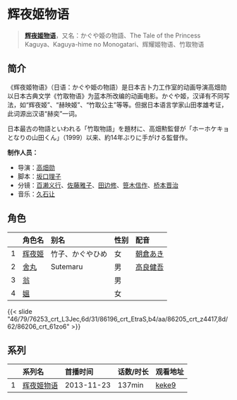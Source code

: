 # 辉夜姬物语


> <u>**[辉夜姬物语](http://bgm.tv/subject/56847)**</u>，又名：かぐや姫の物語、The Tale of the Princess Kaguya、Kaguya-hime no Monogatari、辉耀姬物语、竹取物语

## 简介


《辉夜姬物语》（日语：かぐや姫の物語）是日本吉卜力工作室的动画导演高畑勋以日本古典文学《竹取物语》为蓝本所改编的动画电影。かぐや姬，汉译有不同写法，如“辉夜姬”、“赫映姬”、“竹取公主”等等。但据日本语言学家山田孝雄考证，此词源出汉语“赫奕”一词。

日本最古の物語といわれる「竹取物語」を題材に、高畑勲監督が「ホーホケキョとなりの山田くん」（1999）以来、約14年ぶりに手がける監督作。

**制作人员：**
- 导演：[高畑勋](http://bgm.tv/person/1506)
- 脚本：[坂口理子](http://bgm.tv/person/8641)
- 分镜：[百濑义行](http://bgm.tv/person/1347)、[佐藤雅子](http://bgm.tv/person/24460)、[田边修](http://bgm.tv/person/14509)、[笹木信作](http://bgm.tv/person/14792)、[桥本晋治](http://bgm.tv/person/11390)
- 音乐：[久石让](http://bgm.tv/person/1638)

## 角色

|     |   角色名   |   别名  | 性别 |  配音  |
|:--- |:------  |:----      |:---  |:--   |
| 1 | [辉夜姬](http://bgm.tv/character/76253) | 竹子、かぐやひめ | 女 | [朝倉あき](http://bgm.tv/person/37042) |
| 2 | [舍丸](http://bgm.tv/character/86196) | Sutemaru | 男 | [高良健吾](http://bgm.tv/person/21105) |
| 3 | [翁](http://bgm.tv/character/86205) |  | 男 |  |
| 4 | [媼](http://bgm.tv/character/86206) |  | 女 |  |

{{< slide "46/79/76253_crt_L3Jec,6d/31/86196_crt_EtraS,b4/aa/86205_crt_z4417,8d/62/86206_crt_61zo6" >}}

## 系列

|     | 系列名   | 首播时间       | 话数/时长  | 观看地址                                                    |
| :-- | :---- | :--------- | :----- | :------------------------------------------------------ |
| 1   |[辉夜姬物语](https://bgm.tv/subject/56847)| 2013-11-23 | 137min | [keke9](https://www.keke9.app/play/28654-4-251762.html) |



